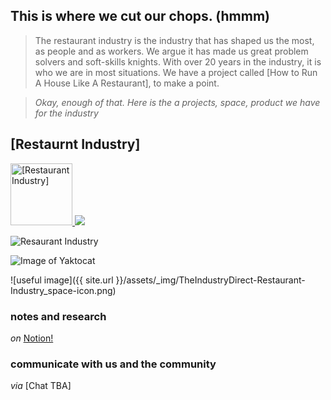 ## This is where we **cut our chops**. (hmmm) 

> The restaurant industry is the industry that has shaped us the most, as people and as workers. We argue it has made us great problem solvers and soft-skills knights. 
> With over 20 years in the industry, it is who we are in most situations. We have a project called [How to Run A House Like A Restaurant], to make a point.
 
> *Okay, enough of that. Here is the a projects, space, product we have for the industry* 

## [Restaurnt Industry]

<a href="https://www.notion.so/theindustrydirect/e9280362641d4bcb8e7ff3d1a92f4bc8?v=10a88e2fa8624426bc355b3842b32592">
  <img src="https://theindustrydirect.com/_assets/_img/TheIndustryDirect-Restaurant-Industry_space-icon.png" alt="[Restaurant Industry]" style="width:99px;height:99px;border:0;">
</a>

<img src="{{site.baseurl}}/assets/img/TheIndustryDirect-Restaurant-Industry_space-icon.png">

![Resaurant Industry](https://theindustrydirect.com/_assets/_img/TheIndustryDirect-Restaurant-Industry_space-icon.png "Logo Title Text 1")

![Image of Yaktocat](https://octodex.github.com/images/yaktocat.png)

![useful image]({{ site.url }}/assets/_img/TheIndustryDirect-Restaurant-Industry_space-icon.png)

### notes and research

*on* [Notion!](https://www.notion.so/theindustrydirect/e9280362641d4bcb8e7ff3d1a92f4bc8?v=10a88e2fa8624426bc355b3842b32592)

### communicate with us and the community

*via* [Chat TBA]


